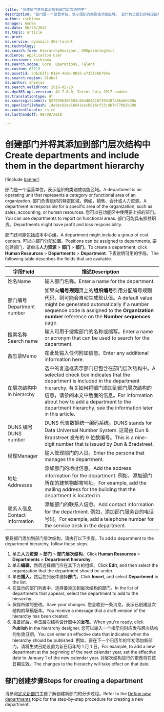 ```yaml
---
title: "创建部门并将其添加到部门层次结构中"
description: "部门是一个运营单位，表示组织的类别或功能区域。 部门负责组织的特定区域，例如，销售、会计或人力资源。 您可以在功能区中使用要上报的部门。 部门可能具有损益职责。"
author: rschloma
manager: AnnBe
ms.date: 06/20/2017
ms.topic: article
ms.prod: 
ms.service: dynamics-365-talent
ms.technology: 
ms.search.form: HierarchyDesigner, OMOperatingUnit
audience: Application User
ms.reviewer: rschloma
ms.search.scope: Core, Operations, Talent
ms.custom: 63213
ms.assetid: 5dbc62fc-0184-4c0e-9856-e735fc68799e
ms.search.region: Global
ms.author: shielas
ms.search.validFrom: 2016-02-28
ms.dyn365.ops.version: AX 7.0.0, Talent July 2017 update
ms.translationtype: HT
ms.sourcegitcommit: 82f039b305503c604d64610f39838fa86a8eb08a
ms.openlocfilehash: 14e0acb2ea16641eecb81bcf23c8b7d778b2b208
ms.contentlocale: zh-cn
ms.lasthandoff: 08/08/2018

---
```


# <a name="create-departments-and-include-them-in-the-department-hierarchy"></a><span data-ttu-id="148c0-106">创建部门并将其添加到部门层次结构中</span><span class="sxs-lookup"><span data-stu-id="148c0-106">Create departments and include them in the department hierarchy</span></span>

[!include [banner](includes/banner.md)]

<span data-ttu-id="148c0-107">部门是一个运营单位，表示组织的类别或功能区域。</span><span class="sxs-lookup"><span data-stu-id="148c0-107">A department is an operating unit that represents a category or functional area of an organization.</span></span> <span data-ttu-id="148c0-108">部门负责组织的特定区域，例如，销售、会计或人力资源。</span><span class="sxs-lookup"><span data-stu-id="148c0-108">A department is responsible for a specific area of the organization, such as sales, accounting, or human resources.</span></span> <span data-ttu-id="148c0-109">您可以在功能区中使用要上报的部门。</span><span class="sxs-lookup"><span data-stu-id="148c0-109">You can use departments to report on functional areas.</span></span> <span data-ttu-id="148c0-110">部门可能具有损益职责。</span><span class="sxs-lookup"><span data-stu-id="148c0-110">Departments might have profit and loss responsibility.</span></span>

<span data-ttu-id="148c0-111">部门还可能包括成本中心组。</span><span class="sxs-lookup"><span data-stu-id="148c0-111">A department might include a group of cost centers.</span></span> <span data-ttu-id="148c0-112">可以向部门分配位置。</span><span class="sxs-lookup"><span data-stu-id="148c0-112">Positions can be assigned to departments.</span></span> <span data-ttu-id="148c0-113">要创建部门，请单击**人力资源** &gt; **部门** &gt; **部门**。</span><span class="sxs-lookup"><span data-stu-id="148c0-113">To create a department, click **Human Resources** &gt; **Departments** &gt; **Department**.</span></span> <span data-ttu-id="148c0-114">下表说明可用的字段。</span><span class="sxs-lookup"><span data-stu-id="148c0-114">The following table describes the fields that are available.</span></span>

| <span data-ttu-id="148c0-115">字段</span><span class="sxs-lookup"><span data-stu-id="148c0-115">Field</span></span>               | <span data-ttu-id="148c0-116">描述</span><span class="sxs-lookup"><span data-stu-id="148c0-116">Description</span></span>                                                                                                                                                                                                       |
|---------------------|-------------------------------------------------------------------------------------------------------------------------------------------------------------------------------------------------------------------|
| <span data-ttu-id="148c0-117">姓名</span><span class="sxs-lookup"><span data-stu-id="148c0-117">Name</span></span>                | <span data-ttu-id="148c0-118">输入部门名称。</span><span class="sxs-lookup"><span data-stu-id="148c0-118">Enter a name for the department.</span></span>                                                                                                                                                                                  |
| <span data-ttu-id="148c0-119">部门编号</span><span class="sxs-lookup"><span data-stu-id="148c0-119">Department number</span></span>   | <span data-ttu-id="148c0-120">如果向**编号规则**页上的**组织编号**引用分配编号规则代码，则可能会自动生成默认值。</span><span class="sxs-lookup"><span data-stu-id="148c0-120">A default value might be generated automatically if a number sequence code is assigned to the **Organization number** reference on the **Number sequences** page.</span></span>                                                 |
| <span data-ttu-id="148c0-121">搜索名称</span><span class="sxs-lookup"><span data-stu-id="148c0-121">Search name</span></span>         | <span data-ttu-id="148c0-122">输入可用于搜索部门的名称或缩写。</span><span class="sxs-lookup"><span data-stu-id="148c0-122">Enter a name or acronym that can be used to search for the department.</span></span>                                                                                                                                            |
| <span data-ttu-id="148c0-123">备忘录</span><span class="sxs-lookup"><span data-stu-id="148c0-123">Memo</span></span>                | <span data-ttu-id="148c0-124">在此处输入任何附加信息。</span><span class="sxs-lookup"><span data-stu-id="148c0-124">Enter any additional information here.</span></span>                                                                                                                                                                            |
| <span data-ttu-id="148c0-125">在层次结构中</span><span class="sxs-lookup"><span data-stu-id="148c0-125">In hierarchy</span></span>        | <span data-ttu-id="148c0-126">选中的复选框表示部门已包含在部门层次结构中。</span><span class="sxs-lookup"><span data-stu-id="148c0-126">A selected check box indicates that the department is included in the department hierarchy.</span></span> <span data-ttu-id="148c0-127">有关如何将部门添加到部门层次结构的信息，请参阅本文中后面的信息。</span><span class="sxs-lookup"><span data-stu-id="148c0-127">For information about how to add a department to the department hierarchy, see the information later in this article.</span></span> |
| <span data-ttu-id="148c0-128">DUNS 编号</span><span class="sxs-lookup"><span data-stu-id="148c0-128">DUNS number</span></span>         | <span data-ttu-id="148c0-129">DUNS 代表数据统一编码系统。</span><span class="sxs-lookup"><span data-stu-id="148c0-129">DUNS stands for Data Universal Number System.</span></span> <span data-ttu-id="148c0-130">这是由 Dun & Bradstreet 发布的 9 位数编号。</span><span class="sxs-lookup"><span data-stu-id="148c0-130">This is a nine-digit number that is issued by Dun & Bradstreet.</span></span>                                                                                                     |
| <span data-ttu-id="148c0-131">经理</span><span class="sxs-lookup"><span data-stu-id="148c0-131">Manager</span></span>             | <span data-ttu-id="148c0-132">输入管理部门的人员。</span><span class="sxs-lookup"><span data-stu-id="148c0-132">Enter the persona that manages the department.</span></span>                                                                                                                                                                    |
| <span data-ttu-id="148c0-133">地址</span><span class="sxs-lookup"><span data-stu-id="148c0-133">Addresses</span></span>           | <span data-ttu-id="148c0-134">添加部门的地址信息。</span><span class="sxs-lookup"><span data-stu-id="148c0-134">Add the address information for the department.</span></span> <span data-ttu-id="148c0-135">例如，添加部门所在的建筑物邮寄地址。</span><span class="sxs-lookup"><span data-stu-id="148c0-135">For example, add the mailing address for the building that the department is located in.</span></span>                                                                          |
| <span data-ttu-id="148c0-136">联系人信息</span><span class="sxs-lookup"><span data-stu-id="148c0-136">Contact information</span></span> | <span data-ttu-id="148c0-137">添加部门的联系人信息。</span><span class="sxs-lookup"><span data-stu-id="148c0-137">Add contact information for the department.</span></span> <span data-ttu-id="148c0-138">例如，添加部门服务台的电话号码。</span><span class="sxs-lookup"><span data-stu-id="148c0-138">For example, add a telephone number for the service desk in the department.</span></span>                                                                                           |

<span data-ttu-id="148c0-139">要将部门添加到部门层次结构，请执行以下步骤。</span><span class="sxs-lookup"><span data-stu-id="148c0-139">To add a department to the department hierarchy, follow these steps.</span></span>

1.  <span data-ttu-id="148c0-140">单击**人力资源** &gt; **部门** &gt; **部门层次结构**。</span><span class="sxs-lookup"><span data-stu-id="148c0-140">Click **Human Resources** &gt; **Departments** &gt; **Department hierarchy**.</span></span>
2.  <span data-ttu-id="148c0-141">单击**编辑**，然后选择部门应在其下方的组织。</span><span class="sxs-lookup"><span data-stu-id="148c0-141">Click **Edit**, and then select the organization that the department should be under.</span></span>
3.  <span data-ttu-id="148c0-142">单击**插入**，然后在列表中选择**部门**。</span><span class="sxs-lookup"><span data-stu-id="148c0-142">Click **Insert**, and select **Department** in the list.</span></span>
4.  <span data-ttu-id="148c0-143">在显示的部门列表中，选择要添加到层次结构的部门。</span><span class="sxs-lookup"><span data-stu-id="148c0-143">In the list of departments that appears, select the department to add to the hierarchy.</span></span>
5.  <span data-ttu-id="148c0-144">保存所做的更改。</span><span class="sxs-lookup"><span data-stu-id="148c0-144">Save your changes.</span></span> <span data-ttu-id="148c0-145">您会收到一条消息，表示已创建层次结构的草稿版本。</span><span class="sxs-lookup"><span data-stu-id="148c0-145">You receive a message that a draft version of the hierarchy has been created.</span></span>
6.  <span data-ttu-id="148c0-146">准备好后，单击层次结构设计器中的**发布**。</span><span class="sxs-lookup"><span data-stu-id="148c0-146">When you're ready, click **Publish** in the hierarchy designer.</span></span> <span data-ttu-id="148c0-147">您可以输入一个指示何时应发布层次结构的生效日期。</span><span class="sxs-lookup"><span data-stu-id="148c0-147">You can enter an effective date that indicates when the hierarchy should be published.</span></span> <span data-ttu-id="148c0-148">例如，要在下一个日历年的年初添加新部门，请将生效日期设置为新日历年的 1 月 1 日。</span><span class="sxs-lookup"><span data-stu-id="148c0-148">For example, to add a new department at the beginning of the next calendar year, set the effective date to January 1 of the new calendar year.</span></span> <span data-ttu-id="148c0-149">对层次结构进行的更改将在该日期生效。</span><span class="sxs-lookup"><span data-stu-id="148c0-149">The changes to the hierarchy will take effect on that date.</span></span>

## <a name="steps-for-creating-a-department"></a><span data-ttu-id="148c0-150">部门创建步骤</span><span class="sxs-lookup"><span data-stu-id="148c0-150">Steps for creating a department</span></span>
<span data-ttu-id="148c0-151">请参阅[定义新部门](../fin-and-ops/hr/tasks/define-new-departments.md)主题了解创建新部门的分步过程。</span><span class="sxs-lookup"><span data-stu-id="148c0-151">Refer to the [Define new departments](../fin-and-ops/hr/tasks/define-new-departments.md) topic for the step-by-step procedure for creating a new department.</span></span> 

